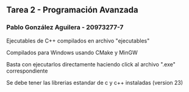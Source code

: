 ## Tarea 2 - Programación Avanzada

### Pablo González Aguilera - 20973277-7

Ejecutables de C++ compilados en archivo "ejecutables"

Compilados para Windows usando CMake y MinGW

Basta con ejecutarlos directamente haciendo click al archivo ".exe" correspondiente

Se debe tener las librerias estandar de c y c++ instaladas (version 23)